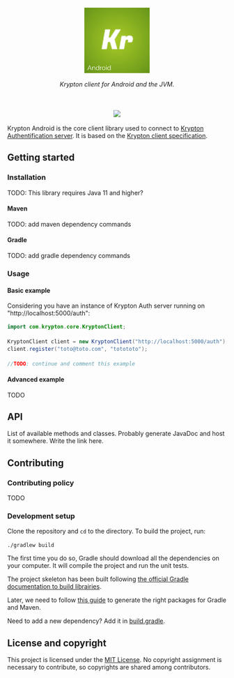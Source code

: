 <p align="center">
    <img src="https://github.com/krypton-org/krypton-android/raw/master/img/logo-krypton-android.png" width="150px"/>
    </p>
    <p align="center">
    <i>Krypton client for Android and the JVM.</i>
    <br/><br/>
    <br/><br/>
    <a href="https://github.com/krypton-org/krypton-android/actions?query=workflow%3A%22Java+CI+with+Gradle%22">
      <img src="https://github.com/krypton-org/krypton-android/workflows/Java%20CI%20with%20Gradle/badge.svg">
    </a>
</p>

Krypton Android is the core client library used to connect to [Krypton Authentification server](https://github.com/krypton-org/krypton-auth).
It is based on the [Krypton client specification](https://github.com/krypton-org/krypton-drafts/tree/master/client).

## Getting started

### Installation

TODO: This library requires Java 11 and higher?

#### Maven

TODO: add maven dependency commands

#### Gradle

TODO: add gradle dependency commands

### Usage

#### Basic example

Considering you have an instance of Krypton Auth server running on "http://localhost:5000/auth":
````java
import com.krypton.core.KryptonClient;

KryptonClient client = new KryptonClient("http://localhost:5000/auth");
client.register("toto@toto.com", "totototo");

//TODO: continue and comment this example
````

#### Advanced example

TODO

## API

List of available methods and classes. Probably generate JavaDoc and host it somewhere.
Write the link here.

## Contributing

### Contributing policy

TODO

### Development setup

Clone the repository and `cd` to the directory. 
To build the project, run:

`./gradlew build`

The first time you do so, Gradle should download all the dependencies on your computer.
It will compile the project and run the unit tests.

The project skeleton has been built following 
[the official Gradle documentation to build librairies](https://guides.gradle.org/building-java-libraries/).

Later, we need to follow [this guide](https://docs.gradle.org/5.0/userguide/publishing_overview.html#publishing_overview) to generate the right packages for Gradle and Maven.

Need to add a new dependency? Add it in [build.gradle](build.gradle).

## License and copyright

This project is licensed under the [MIT License](LICENSE).
No copyright assignment is necessary to contribute, so copyrights are shared among contributors.
